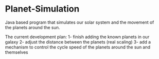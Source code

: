 # Planet-Simulation
Java based program that simulates our solar system and the movement of the planets around the sun.

The current development plan:
1- finish adding the known planets in our galaxy
2- adjust the distance between the planets (real scaling)
3- add a mechanism to control the cycle speed of the planets around the sun and themselves


